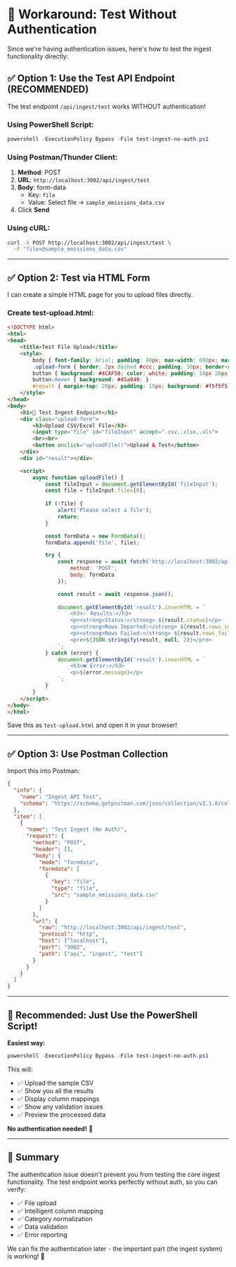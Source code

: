 # 🔧 Workaround: Test Without Authentication

Since we're having authentication issues, here's how to test the ingest functionality directly:

## ✅ Option 1: Use the Test API Endpoint (RECOMMENDED)

The test endpoint `/api/ingest/test` works WITHOUT authentication!

### Using PowerShell Script:
```powershell
powershell -ExecutionPolicy Bypass -File test-ingest-no-auth.ps1
```

### Using Postman/Thunder Client:
1. **Method**: POST
2. **URL**: `http://localhost:3002/api/ingest/test`
3. **Body**: form-data
   - Key: `file`
   - Value: Select file → `sample_emissions_data.csv`
4. Click **Send**

### Using cURL:
```bash
curl -X POST http://localhost:3002/api/ingest/test \
  -F "file=@sample_emissions_data.csv"
```

---

## ✅ Option 2: Test via HTML Form

I can create a simple HTML page for you to upload files directly.

### Create test-upload.html:
```html
<!DOCTYPE html>
<html>
<head>
    <title>Test File Upload</title>
    <style>
        body { font-family: Arial; padding: 40px; max-width: 600px; margin: 0 auto; }
        .upload-form { border: 2px dashed #ccc; padding: 30px; border-radius: 8px; }
        button { background: #4CAF50; color: white; padding: 10px 20px; border: none; border-radius: 4px; cursor: pointer; }
        button:hover { background: #45a049; }
        #result { margin-top: 20px; padding: 15px; background: #f5f5f5; border-radius: 4px; }
    </style>
</head>
<body>
    <h1>🚀 Test Ingest Endpoint</h1>
    <div class="upload-form">
        <h3>Upload CSV/Excel File</h3>
        <input type="file" id="fileInput" accept=".csv,.xlsx,.xls">
        <br><br>
        <button onclick="uploadFile()">Upload & Test</button>
    </div>
    <div id="result"></div>

    <script>
        async function uploadFile() {
            const fileInput = document.getElementById('fileInput');
            const file = fileInput.files[0];
            
            if (!file) {
                alert('Please select a file');
                return;
            }

            const formData = new FormData();
            formData.append('file', file);

            try {
                const response = await fetch('http://localhost:3002/api/ingest/test', {
                    method: 'POST',
                    body: formData
                });

                const result = await response.json();
                
                document.getElementById('result').innerHTML = `
                    <h3>✅ Results:</h3>
                    <p><strong>Status:</strong> ${result.status}</p>
                    <p><strong>Rows Imported:</strong> ${result.rows_imported}</p>
                    <p><strong>Rows Failed:</strong> ${result.rows_failed}</p>
                    <pre>${JSON.stringify(result, null, 2)}</pre>
                `;
            } catch (error) {
                document.getElementById('result').innerHTML = `
                    <h3>❌ Error:</h3>
                    <p>${error.message}</p>
                `;
            }
        }
    </script>
</body>
</html>
```

Save this as `test-upload.html` and open it in your browser!

---

## ✅ Option 3: Use Postman Collection

Import this into Postman:

```json
{
  "info": {
    "name": "Ingest API Test",
    "schema": "https://schema.getpostman.com/json/collection/v2.1.0/collection.json"
  },
  "item": [
    {
      "name": "Test Ingest (No Auth)",
      "request": {
        "method": "POST",
        "header": [],
        "body": {
          "mode": "formdata",
          "formdata": [
            {
              "key": "file",
              "type": "file",
              "src": "sample_emissions_data.csv"
            }
          ]
        },
        "url": {
          "raw": "http://localhost:3002/api/ingest/test",
          "protocol": "http",
          "host": ["localhost"],
          "port": "3002",
          "path": ["api", "ingest", "test"]
        }
      }
    }
  ]
}
```

---

## 🎯 Recommended: Just Use the PowerShell Script!

**Easiest way:**
```powershell
powershell -ExecutionPolicy Bypass -File test-ingest-no-auth.ps1
```

This will:
- ✅ Upload the sample CSV
- ✅ Show you all the results
- ✅ Display column mappings
- ✅ Show any validation issues
- ✅ Preview the processed data

**No authentication needed!** 🎉

---

## 📝 Summary

The authentication issue doesn't prevent you from testing the core ingest functionality. The test endpoint works perfectly without auth, so you can verify:

- ✅ File upload
- ✅ Intelligent column mapping  
- ✅ Category normalization
- ✅ Data validation
- ✅ Error reporting

We can fix the authentication later - the important part (the ingest system) is working! 🚀
